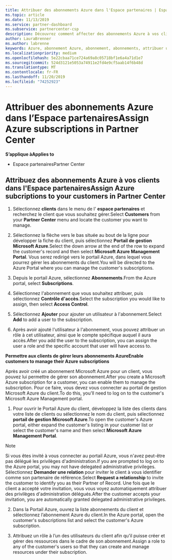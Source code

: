 ```yaml
---
title: Attribuer des abonnements Azure dans l'Espace partenaires | Espace partenaires
ms.topic: article
ms.date: 11/13/2019
ms.service: partner-dashboard
ms.subservice: partnercenter-csp
description: Découvrez comment affecter des abonnements Azure à vos clients dans l’espace partenaires et comment permettre aux clients de gérer leurs propres abonnements.
author: LauraBrenner
ms.author: labrenne
keywords: Azure, abonnement Azure, abonnement, abonnements, attribuer un abonnement, gérer un abonnement Azure
ms.localizationpriority: medium
ms.openlocfilehash: 5e22cbaa71ce724a69a8c05718bf1e6a4a71d1e7
ms.sourcegitcommit: 524d3121e5053a74911e2fd4e9cf5aab14f6b48d
ms.translationtype: MT
ms.contentlocale: fr-FR
ms.lasthandoff: 11/20/2019
ms.locfileid: "74252923"
---
```

# <a name="assign-azure-subscriptions-in-partner-center"></a><span data-ttu-id="a8db6-104">Attribuer des abonnements Azure dans l’Espace partenaires</span><span class="sxs-lookup"><span data-stu-id="a8db6-104">Assign Azure subscriptions in Partner Center</span></span>

<span data-ttu-id="a8db6-105">**S’applique à**</span><span class="sxs-lookup"><span data-stu-id="a8db6-105">**Applies to**</span></span>

-  <span data-ttu-id="a8db6-106">Espace partenaires</span><span class="sxs-lookup"><span data-stu-id="a8db6-106">Partner Center</span></span>
 
## <a name="assign-azure-subcriptions-to-your-customers-in-partner-center"></a><span data-ttu-id="a8db6-107">Attribuez des abonnements Azure à vos clients dans l'Espace partenaires</span><span class="sxs-lookup"><span data-stu-id="a8db6-107">Assign Azure subcriptions to your customers in Partner Center</span></span>

1. <span data-ttu-id="a8db6-108">Sélectionnez **clients** dans le menu de l' **espace partenaires** et recherchez le client que vous souhaitez gérer.</span><span class="sxs-lookup"><span data-stu-id="a8db6-108">Select **Customers** from your **Partner Center** menu and locate the customer you want to manage.</span></span>

2.  <span data-ttu-id="a8db6-109">Sélectionnez la flèche vers le bas située au bout de la ligne pour développer la fiche du client, puis sélectionnez **Portail de gestion Microsoft Azure**.</span><span class="sxs-lookup"><span data-stu-id="a8db6-109">Select the down arrow at the end of the row to expand the customer's record and then select **Microsoft Azure Management Portal**.</span></span> <span data-ttu-id="a8db6-110">Vous serez redirigé vers le portail Azure, dans lequel vous pourrez gérer les abonnements du client.</span><span class="sxs-lookup"><span data-stu-id="a8db6-110">You will be directed to the Azure Portal where you can manage the customer's subscriptions.</span></span> 

4. <span data-ttu-id="a8db6-111">Depuis le portail Azure, sélectionnez **Abonnements**.</span><span class="sxs-lookup"><span data-stu-id="a8db6-111">From the Azure portal, select **Subscriptions**.</span></span>

5. <span data-ttu-id="a8db6-112">Sélectionnez l'abonnement que vous souhaitez attribuer, puis sélectionnez **Contrôle d'accès**.</span><span class="sxs-lookup"><span data-stu-id="a8db6-112">Select the subscription you would like to assign, then select **Access Control**.</span></span>

6. <span data-ttu-id="a8db6-113">Sélectionnez **Ajouter** pour ajouter un utilisateur à l'abonnement.</span><span class="sxs-lookup"><span data-stu-id="a8db6-113">Select **Add** to add a user to the subscription.</span></span> 

7. <span data-ttu-id="a8db6-114">Après avoir ajouté l'utilisateur à l'abonnement, vous pouvez attribuer un rôle à cet utilisateur, ainsi que le compte spécifique auquel il aura accès.</span><span class="sxs-lookup"><span data-stu-id="a8db6-114">After you add the user to the subscription, you can assign the user a role and the specific account that user will have access to.</span></span> 

<span data-ttu-id="a8db6-115">**Permettre aux clients de gérer leurs abonnements Azure**</span><span class="sxs-lookup"><span data-stu-id="a8db6-115">**Enable customers to manage their Azure subscriptions**</span></span>

<span data-ttu-id="a8db6-116">Après avoir créé un abonnement Microsoft Azure pour un client, vous pouvez lui permettre de gérer son abonnement.</span><span class="sxs-lookup"><span data-stu-id="a8db6-116">After you create a Microsoft Azure subscription for a customer, you can enable them to manage the subscription.</span></span> <span data-ttu-id="a8db6-117">Pour ce faire, vous devez vous connecter au portail de gestion Microsoft Azure du client.</span><span class="sxs-lookup"><span data-stu-id="a8db6-117">To do this, you'll need to log on to the customer's Microsoft Azure Management portal.</span></span> 

1.  <span data-ttu-id="a8db6-118">Pour ouvrir le Portail Azure du client, développez la liste des clients dans votre liste de clients ou sélectionnez le nom du client, puis sélectionnez **portail de gestion Microsoft Azure**.</span><span class="sxs-lookup"><span data-stu-id="a8db6-118">To open the customer's Azure portal, either expand the customer's listing in your customer list or select the customer's name and then select **Microsoft Azure Management Portal**.</span></span>
    
> [!NOTE]  
> <span data-ttu-id="a8db6-119">Si vous êtes invité à vous connecter au portail Azure, vous n'avez peut-être pas délégué les privilèges d'administration.</span><span class="sxs-lookup"><span data-stu-id="a8db6-119">If you are prompted to log on to the Azure portal, you may not have delegated administrative privileges.</span></span> <span data-ttu-id="a8db6-120">Sélectionnez **Demander une relation** pour inviter le client à vous identifier comme son partenaire de référence.</span><span class="sxs-lookup"><span data-stu-id="a8db6-120">Select **Request a relationship** to invite the customer to identify you as their Partner of Record.</span></span> <span data-ttu-id="a8db6-121">Une fois que le client a accepté votre invitation, vous vous voyez automatiquement attribuer des privilèges d'administration délégués.</span><span class="sxs-lookup"><span data-stu-id="a8db6-121">After the customer accepts your invitation, you are automatically granted delegated administrative privileges.</span></span> 

2.  <span data-ttu-id="a8db6-122">Dans la Portail Azure, ouvrez la liste abonnements du client et sélectionnez l’abonnement Azure du client.</span><span class="sxs-lookup"><span data-stu-id="a8db6-122">In the Azure portal, open the customer's subscriptions list and select the customer's Azure subscription.</span></span>

3.  <span data-ttu-id="a8db6-123">Attribuez un rôle à l’un des utilisateurs du client afin qu’il puisse créer et gérer des ressources dans le cadre de son abonnement.</span><span class="sxs-lookup"><span data-stu-id="a8db6-123">Assign a role to any of the customer's users so that they can create and manage resources under their subscription.</span></span>


